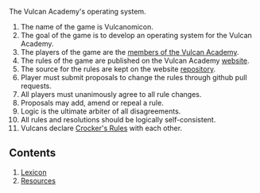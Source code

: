 
The Vulcan Academy's operating system.

1. The name of the game is Vulcanomicon.
1. The goal of the game is to develop an operating system for the Vulcan Academy.
1. The players of the game are the [members of the Vulcan Academy](https://github.com/orgs/Vulcan-Academy/people).
1. The rules of the game are published on the Vulcan Academy [website](http://www.vulcan.life).
1. The source for the rules are kept on the website [repository](https://github.com/macterra/Vulcan-Academy.github.io).
1. Player must submit proposals to change the rules through github pull requests.
1. All players must unanimously agree to all rule changes.
1. Proposals may add, amend or repeal a rule.
1. Logic is the ultimate arbiter of all disagreements.
1. All rules and resolutions should be logically self-consistent.
1. Vulcans declare [Crocker's Rules](https://wiki.lesswrong.com/wiki/Crocker's_rules) with each other.

## Contents

1. [Lexicon](Lexicon.md)
1. [Resources](Resources.md)